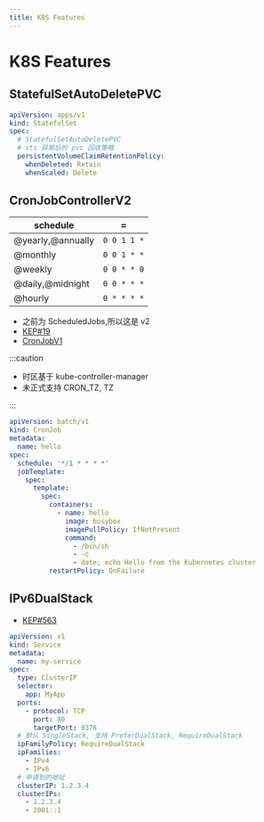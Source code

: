 ```yaml
---
title: K8S Features
---
```


# K8S Features

## StatefulSetAutoDeletePVC

```yaml
apiVersion: apps/v1
kind: StatefulSet
spec:
  # StatefulSetAutoDeletePVC
  # sts 异常后的 pvc 回收策略
  persistentVolumeClaimRetentionPolicy:
    whenDeleted: Retain
    whenScaled: Delete
```

## CronJobControllerV2

| schedule          | =           |
| ----------------- | ----------- |
| @yearly,@annually | `0 0 1 1 *` |
| @monthly          | `0 0 1 * *` |
| @weekly           | `0 0 * * 0` |
| @daily,@midnight  | `0 0 * * *` |
| @hourly           | `0 * * * *` |

- 之前为 ScheduledJobs,所以这是 v2
- [KEP#19](https://github.com/kubernetes/enhancements/tree/master/keps/sig-apps/19-Graduate-CronJob-to-Stable)
- [CronJobV1](https://kubernetes.io/docs/reference/kubernetes-api/workload-resources/cron-job-v1/)

:::caution

- 时区基于 kube-controller-manager
- 未正式支持 CRON_TZ, TZ

:::

```yaml
apiVersion: batch/v1
kind: CronJob
metadata:
  name: hello
spec:
  schedule: '*/1 * * * *'
  jobTemplate:
    spec:
      template:
        spec:
          containers:
            - name: hello
              image: busybox
              imagePullPolicy: IfNotPresent
              command:
                - /bin/sh
                - -c
                - date; echo Hello from the Kubernetes cluster
          restartPolicy: OnFailure
```

## IPv6DualStack

- [KEP#563](https://github.com/kubernetes/enhancements/tree/master/keps/sig-network/563-dual-stack)

```yaml
apiVersion: v1
kind: Service
metadata:
  name: my-service
spec:
  type: ClusterIP
  selector:
    app: MyApp
  ports:
    - protocol: TCP
      port: 80
      targetPort: 9376
  # 默认 SingleStack, 支持 PreferDualStack, RequireDualStack
  ipFamilyPolicy: RequireDualStack
  ipFamilies:
    - IPv4
    - IPv6
  # 申请到的地址
  clusterIP: 1.2.3.4
  clusterIPs:
    - 1.2.3.4
    - 2001::1
```
